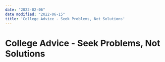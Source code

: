 ```yaml
---
date: "2022-02-06"
date modified: "2022-06-15"
title: 'College Advice - Seek Problems, Not Solutions'
---
```


# College Advice - Seek Problems, Not Solutions

